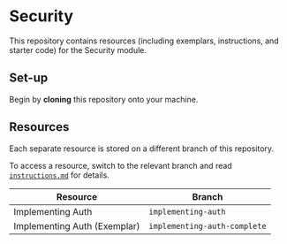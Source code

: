 # Security

This repository contains resources (including exemplars, instructions, and starter code) for the Security module.

## Set-up

Begin by **cloning** this repository onto your machine.

## Resources

Each separate resource is stored on a different branch of this repository.

To access a resource, switch to the relevant branch and read [`instructions.md`](./instructions.md) for details.

| Resource | Branch |
| --- | --- |
| Implementing Auth | `implementing-auth` |
| Implementing Auth (Exemplar) | `implementing-auth-complete` |
